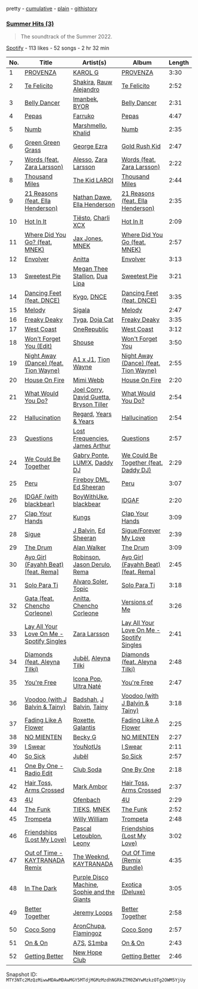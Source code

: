 pretty - [cumulative](/playlists/cumulative/37i9dQZF1DWZKxDdpAkEjR.md) - [plain](/playlists/plain/37i9dQZF1DWZKxDdpAkEjR) - [githistory](https://github.githistory.xyz/mackorone/spotify-playlist-archive/blob/main/playlists/plain/37i9dQZF1DWZKxDdpAkEjR)

### [Summer Hits \(3\)](https://open.spotify.com/playlist/37i9dQZF1DWZKxDdpAkEjR)

> The soundtrack of the Summer 2022.

[Spotify](https://open.spotify.com/user/spotify) - 113 likes - 52 songs - 2 hr 32 min

| No. | Title | Artist(s) | Album | Length |
|---|---|---|---|---|
| 1 | [PROVENZA](https://open.spotify.com/track/7dSZ6zGTQx66c2GF91xCrb) | [KAROL G](https://open.spotify.com/artist/790FomKkXshlbRYZFtlgla) | [PROVENZA](https://open.spotify.com/album/1wLB2bnCl2m5m9M9g8r93Y) | 3:30 |
| 2 | [Te Felicito](https://open.spotify.com/track/2rurDawMfoKP4uHyb2kJBt) | [Shakira](https://open.spotify.com/artist/0EmeFodog0BfCgMzAIvKQp), [Rauw Alejandro](https://open.spotify.com/artist/1mcTU81TzQhprhouKaTkpq) | [Te Felicito](https://open.spotify.com/album/6gQKAYf3TJM9sppw3AtbHH) | 2:52 |
| 3 | [Belly Dancer](https://open.spotify.com/track/7fZBQnc0zXwVybgCIrQQil) | [Imanbek](https://open.spotify.com/artist/5rGrDvrLOV2VV8SCFVGWlj), [BYOR](https://open.spotify.com/artist/0Upxnyh9nIUNSOmNE8WF4R) | [Belly Dancer](https://open.spotify.com/album/2npvQTpyjLtapBWTNTNlqn) | 2:31 |
| 4 | [Pepas](https://open.spotify.com/track/5fwSHlTEWpluwOM0Sxnh5k) | [Farruko](https://open.spotify.com/artist/329e4yvIujISKGKz1BZZbO) | [Pepas](https://open.spotify.com/album/2A5ksnhz7YWbRLvFMjX1j1) | 4:47 |
| 5 | [Numb](https://open.spotify.com/track/10xV5l9nhLvFpR8mqzs0bL) | [Marshmello](https://open.spotify.com/artist/64KEffDW9EtZ1y2vBYgq8T), [Khalid](https://open.spotify.com/artist/6LuN9FCkKOj5PcnpouEgny) | [Numb](https://open.spotify.com/album/3SBeYxkc3Ce7lanK0f3epk) | 2:35 |
| 6 | [Green Green Grass](https://open.spotify.com/track/4N5s8lPTsjI9EGP7K4SXzB) | [George Ezra](https://open.spotify.com/artist/2ysnwxxNtSgbb9t1m2Ur4j) | [Gold Rush Kid](https://open.spotify.com/album/5RaDlk1pjOFSfcGDurH62z) | 2:47 |
| 7 | [Words \(feat\. Zara Larsson\)](https://open.spotify.com/track/1bgKMxPQU7JIZEhNsM1vFs) | [Alesso](https://open.spotify.com/artist/4AVFqumd2ogHFlRbKIjp1t), [Zara Larsson](https://open.spotify.com/artist/1Xylc3o4UrD53lo9CvFvVg) | [Words \(feat\. Zara Larsson\)](https://open.spotify.com/album/66W7mt0wKGLFALilLBLfU6) | 2:22 |
| 8 | [Thousand Miles](https://open.spotify.com/track/1r8ZCjfrQxoy2wVaBUbpwg) | [The Kid LAROI](https://open.spotify.com/artist/2tIP7SsRs7vjIcLrU85W8J) | [Thousand Miles](https://open.spotify.com/album/5x23D06mbAdtkU9N9JrZyf) | 2:44 |
| 9 | [21 Reasons \(feat\. Ella Henderson\)](https://open.spotify.com/track/1RF02Cf80mTaeNXG2P2boR) | [Nathan Dawe](https://open.spotify.com/artist/2gduEC76ry33RVurAvT05p), [Ella Henderson](https://open.spotify.com/artist/7nDsS0l5ZAzMedVRKPP8F1) | [21 Reasons \(feat\. Ella Henderson\)](https://open.spotify.com/album/118PKNjhP4NWcrW5OjMwzc) | 2:35 |
| 10 | [Hot In It](https://open.spotify.com/track/3Z7CaxQkqbIs1rewKi6v4W) | [Tiësto](https://open.spotify.com/artist/2o5jDhtHVPhrJdv3cEQ99Z), [Charli XCX](https://open.spotify.com/artist/25uiPmTg16RbhZWAqwLBy5) | [Hot In It](https://open.spotify.com/album/6R7Yy0sY9N8PNUhseegr2Q) | 2:09 |
| 11 | [Where Did You Go? \(feat\. MNEK\)](https://open.spotify.com/track/3sa06xVNmLLYIxdNNmVQN8) | [Jax Jones](https://open.spotify.com/artist/4Q6nIcaBED8qUel8bBx6Cr), [MNEK](https://open.spotify.com/artist/7uMh23xWiuR7zsNkuNcm2G) | [Where Did You Go \(feat\. MNEK\)](https://open.spotify.com/album/5vSLX6JljaSXuRY2Wqi6xL) | 2:57 |
| 12 | [Envolver](https://open.spotify.com/track/3IAfUEeaXRX9s9UdKOJrFI) | [Anitta](https://open.spotify.com/artist/7FNnA9vBm6EKceENgCGRMb) | [Envolver](https://open.spotify.com/album/6UsualeqgzPnb8cfaQ5nL7) | 3:13 |
| 13 | [Sweetest Pie](https://open.spotify.com/track/7mFj0LlWtEJaEigguaWqYh) | [Megan Thee Stallion](https://open.spotify.com/artist/181bsRPaVXVlUKXrxwZfHK), [Dua Lipa](https://open.spotify.com/artist/6M2wZ9GZgrQXHCFfjv46we) | [Sweetest Pie](https://open.spotify.com/album/4qw41n8iWrdR70Ui3hYBPv) | 3:21 |
| 14 | [Dancing Feet \(feat\. DNCE\)](https://open.spotify.com/track/4RAR8g8fZNB106ezUurnE0) | [Kygo](https://open.spotify.com/artist/23fqKkggKUBHNkbKtXEls4), [DNCE](https://open.spotify.com/artist/6T5tfhQCknKG4UnH90qGnz) | [Dancing Feet \(feat\. DNCE\)](https://open.spotify.com/album/2ox5UMCeda9P21urAcoXdt) | 3:35 |
| 15 | [Melody](https://open.spotify.com/track/6Owc2SuzwO3LW1SAODYK3l) | [Sigala](https://open.spotify.com/artist/1IueXOQyABrMOprrzwQJWN) | [Melody](https://open.spotify.com/album/1pLnRSFohTMJjT6gW9CIXg) | 2:47 |
| 16 | [Freaky Deaky](https://open.spotify.com/track/3vySEUpD0tc801F2WZDLYw) | [Tyga](https://open.spotify.com/artist/5LHRHt1k9lMyONurDHEdrp), [Doja Cat](https://open.spotify.com/artist/5cj0lLjcoR7YOSnhnX0Po5) | [Freaky Deaky](https://open.spotify.com/album/05oVghsqITa33yHnbW7uPz) | 3:35 |
| 17 | [West Coast](https://open.spotify.com/track/0sBJA2OCEECMs0HsdIQhvR) | [OneRepublic](https://open.spotify.com/artist/5Pwc4xIPtQLFEnJriah9YJ) | [West Coast](https://open.spotify.com/album/1EM2RddQo9GGjrCsE1bk7a) | 3:12 |
| 18 | [Won't Forget You \(Edit\)](https://open.spotify.com/track/3I10tZ5MgEMo4WryCNJkZQ) | [Shouse](https://open.spotify.com/artist/2TcGJdSOiOvITBzhvfX8XB) | [Won't Forget You](https://open.spotify.com/album/36b1UkMwoVCfTVlRqgkp3J) | 3:50 |
| 19 | [Night Away \(Dance\) \(feat\. Tion Wayne\)](https://open.spotify.com/track/7z5G2LOdV8okZn4yWg3q5g) | [A1 x J1](https://open.spotify.com/artist/1WO1hFAkFbeo9tV3uVX7Dy), [Tion Wayne](https://open.spotify.com/artist/7b79bQFziJFedJb75k6hFt) | [Night Away \(Dance\) \(feat\. Tion Wayne\)](https://open.spotify.com/album/6WQPgcOtZCoXGBZQOxDJQ0) | 2:55 |
| 20 | [House On Fire](https://open.spotify.com/track/2iHsdUnmKGIuc9oRE3DfgJ) | [Mimi Webb](https://open.spotify.com/artist/3GxKJzJK4LpsYGXQrw77wz) | [House On Fire](https://open.spotify.com/album/4zZ3DDacL1IvmaozxYEGuL) | 2:20 |
| 21 | [What Would You Do?](https://open.spotify.com/track/1D2ZNECRd7KIlA4pyOUGsv) | [Joel Corry](https://open.spotify.com/artist/6DgP9otnZw5z6daOntINxp), [David Guetta](https://open.spotify.com/artist/1Cs0zKBU1kc0i8ypK3B9ai), [Bryson Tiller](https://open.spotify.com/artist/2EMAnMvWE2eb56ToJVfCWs) | [What Would You Do?](https://open.spotify.com/album/2MUZjEfjTAJp5zroItascD) | 2:54 |
| 22 | [Hallucination](https://open.spotify.com/track/7y3c1oJMY1CwwtOZ84Qovu) | [Regard](https://open.spotify.com/artist/4ofCBoyEiGSePFAG500xev), [Years & Years](https://open.spotify.com/artist/5vBSrE1xujD2FXYRarbAXc) | [Hallucination](https://open.spotify.com/album/3uTg9ykOYoW54hj9q66oCh) | 2:54 |
| 23 | [Questions](https://open.spotify.com/track/1cgy2FSOQMbq7DHCVgMAUA) | [Lost Frequencies](https://open.spotify.com/artist/7f5Zgnp2spUuuzKplmRkt7), [James Arthur](https://open.spotify.com/artist/4IWBUUAFIplrNtaOHcJPRM) | [Questions](https://open.spotify.com/album/5HyQdrY2jAKPhK1OqX7yOR) | 2:57 |
| 24 | [We Could Be Together](https://open.spotify.com/track/3ElGRG3DqSzzkh1b2wnbzf) | [Gabry Ponte](https://open.spotify.com/artist/5ENS85nZShljwNgg4wFD7D), [LUM!X](https://open.spotify.com/artist/0TKFPt9w0AAEnhB9bd0pLy), [Daddy DJ](https://open.spotify.com/artist/2Bc52Zzq4Hx7Dqm0Qw8bJL) | [We Could Be Together \(feat\. Daddy DJ\)](https://open.spotify.com/album/7xgmfo0gHFJk9DNdOfqBNn) | 2:29 |
| 25 | [Peru](https://open.spotify.com/track/3s1KwrLP0NlFWiWbjz6bfQ) | [Fireboy DML](https://open.spotify.com/artist/75VKfyoBlkmrJFDqo1o2VY), [Ed Sheeran](https://open.spotify.com/artist/6eUKZXaKkcviH0Ku9w2n3V) | [Peru](https://open.spotify.com/album/72hpBprZjtHAgsRTIUKrKO) | 3:07 |
| 26 | [IDGAF \(with blackbear\)](https://open.spotify.com/track/6Jrdb6CFOJEGaHjaa6c4WR) | [BoyWithUke](https://open.spotify.com/artist/1Cd373x8qzC7SNUg5IToqp), [blackbear](https://open.spotify.com/artist/2cFrymmkijnjDg9SS92EPM) | [IDGAF](https://open.spotify.com/album/3XEOlBcb076IIUTSr98AMu) | 2:20 |
| 27 | [Clap Your Hands](https://open.spotify.com/track/7g7OshelYRRnOSEMmisJVI) | [Kungs](https://open.spotify.com/artist/7keGfmQR4X5w0two1xKZ7d) | [Clap Your Hands](https://open.spotify.com/album/2Uxn2xBab5Sjo3gnfuir7q) | 3:09 |
| 28 | [Sigue](https://open.spotify.com/track/0bBd6K5X4W7t9GyXcaVOA7) | [J Balvin](https://open.spotify.com/artist/1vyhD5VmyZ7KMfW5gqLgo5), [Ed Sheeran](https://open.spotify.com/artist/6eUKZXaKkcviH0Ku9w2n3V) | [Sigue/Forever My Love](https://open.spotify.com/album/5umofLk634QVTKYtt2Deoy) | 2:39 |
| 29 | [The Drum](https://open.spotify.com/track/1zOOl8f7qkjj0AmvlCfLyQ) | [Alan Walker](https://open.spotify.com/artist/7vk5e3vY1uw9plTHJAMwjN) | [The Drum](https://open.spotify.com/album/5UsoRTU88VoYEyskQnQu4H) | 3:09 |
| 30 | [Ayo Girl \(Fayahh Beat\) \[feat\. Rema\]](https://open.spotify.com/track/57Hk0AE5OhgXrPWZOhipHt) | [Robinson](https://open.spotify.com/artist/352VD5fhV8xzAFcmO7lMwg), [Jason Derulo](https://open.spotify.com/artist/07YZf4WDAMNwqr4jfgOZ8y), [Rema](https://open.spotify.com/artist/46pWGuE3dSwY3bMMXGBvVS) | [Ayo Girl \(Fayahh Beat\) \[feat\. Rema\]](https://open.spotify.com/album/3yR3SqAQdeR0fGXdV4NhXu) | 2:45 |
| 31 | [Solo Para Ti](https://open.spotify.com/track/2uAgZ0PelSImQe3BME9CiT) | [Alvaro Soler](https://open.spotify.com/artist/2urF8dgLVfDjunO0pcHUEe), [Topic](https://open.spotify.com/artist/0u6GtibW46tFX7koQ6uNJZ) | [Solo Para Ti](https://open.spotify.com/album/7CX6KwcrRx0iwTH8iU6rDJ) | 3:18 |
| 32 | [Gata \(feat\. Chencho Corleone\)](https://open.spotify.com/track/3SWjpNMVUi5UXz096NbfPr) | [Anitta](https://open.spotify.com/artist/7FNnA9vBm6EKceENgCGRMb), [Chencho Corleone](https://open.spotify.com/artist/37230BxxYs9ksS7OkZw3IU) | [Versions of Me](https://open.spotify.com/album/2TPl41Riu1SDbHoxhCIo2D) | 3:26 |
| 33 | [Lay All Your Love On Me \- Spotify Singles](https://open.spotify.com/track/2vaxUyVWNoA2L272YHEy70) | [Zara Larsson](https://open.spotify.com/artist/1Xylc3o4UrD53lo9CvFvVg) | [Lay All Your Love On Me \- Spotify Singles](https://open.spotify.com/album/4aCXO1evmETJ2Cy32sZ2Zj) | 2:41 |
| 34 | [Diamonds \(feat\. Aleyna Tilki\)](https://open.spotify.com/track/2akrIna6A1btLmjPBN8YKI) | [Jubël](https://open.spotify.com/artist/4FcZfItjVIsfO9TynErl7X), [Aleyna Tilki](https://open.spotify.com/artist/4ckLjJztj53Ifid7WHweBn) | [Diamonds \(feat\. Aleyna Tilki\)](https://open.spotify.com/album/3LNntOoLKspcyfwiYpQZ8o) | 2:48 |
| 35 | [You're Free](https://open.spotify.com/track/0KF938333oCvIXDxe72K44) | [Icona Pop](https://open.spotify.com/artist/1VBflYyxBhnDc9uVib98rw), [Ultra Naté](https://open.spotify.com/artist/1cK2Abwkni7m51wJCSGllN) | [You're Free](https://open.spotify.com/album/3kufQdX9NuDXE0QxT1eDoM) | 2:47 |
| 36 | [Voodoo \(with J Balvin & Tainy\)](https://open.spotify.com/track/4OUAXw3SXI7bUiNtKC7ErW) | [Badshah](https://open.spotify.com/artist/0y59o4v8uw5crbN9M3JiL1), [J Balvin](https://open.spotify.com/artist/1vyhD5VmyZ7KMfW5gqLgo5), [Tainy](https://open.spotify.com/artist/0GM7qgcRCORpGnfcN2tCiB) | [Voodoo \(with J Balvin & Tainy\)](https://open.spotify.com/album/0VGq5Ld7zAUVloiMrNa5qQ) | 3:18 |
| 37 | [Fading Like A Flower](https://open.spotify.com/track/5THQw2QDTWwOP1Hj543Rb2) | [Roxette](https://open.spotify.com/artist/2SHhfs4BiDxGQ3oxqf0UHY), [Galantis](https://open.spotify.com/artist/4sTQVOfp9vEMCemLw50sbu) | [Fading Like A Flower](https://open.spotify.com/album/5wFmirRzEpKhkN1zQR73tT) | 2:25 |
| 38 | [NO MIENTEN](https://open.spotify.com/track/3zUtuSPwyqKElkqfnJj3X2) | [Becky G](https://open.spotify.com/artist/4obzFoKoKRHIphyHzJ35G3) | [NO MIENTEN](https://open.spotify.com/album/1g8y7NQOWqijanTecml5zw) | 2:27 |
| 39 | [I Swear](https://open.spotify.com/track/3qnDirWYInwzIJC76AQdV4) | [YouNotUs](https://open.spotify.com/artist/67ghKnycRX6VM1xfqJSMlH) | [I Swear](https://open.spotify.com/album/2RtuGDpu3whgnOz8LvB1rO) | 2:11 |
| 40 | [So Sick](https://open.spotify.com/track/2M4MsNop9n0G9HLskcv0k8) | [Jubël](https://open.spotify.com/artist/4FcZfItjVIsfO9TynErl7X) | [So Sick](https://open.spotify.com/album/6dbogWoVfRDBIKDvnWY91y) | 2:57 |
| 41 | [One By One \- Radio Edit](https://open.spotify.com/track/6kCvQVXRjVmbtZ4k76s4c4) | [Club Soda](https://open.spotify.com/artist/1sQ1gegnvsC0r1OVZHMq5r) | [One By One](https://open.spotify.com/album/21vWD0Q7nVEcl3Unv6Mjm5) | 2:18 |
| 42 | [Hair Toss, Arms Crossed](https://open.spotify.com/track/3HzMxBV957tidhL2ft7KXA) | [Mark Ambor](https://open.spotify.com/artist/11p2E654TTU8e0nZWBR4AL) | [Hair Toss, Arms Crossed](https://open.spotify.com/album/62v8uC7bm0dN0FXvkSen7z) | 2:37 |
| 43 | [4U](https://open.spotify.com/track/3UGAJ5bHrDvxH28oJq5Uiw) | [Ofenbach](https://open.spotify.com/artist/4AKwRarlmsUlLjIwt38NLw) | [4U](https://open.spotify.com/album/1dmL2D1rqc98yfqJxn0684) | 2:29 |
| 44 | [The Funk](https://open.spotify.com/track/7vnKb4rhd90PDvGcCyyRGk) | [TIEKS](https://open.spotify.com/artist/5ubTLvtpORseymsgTVxk45), [MNEK](https://open.spotify.com/artist/7uMh23xWiuR7zsNkuNcm2G) | [The Funk](https://open.spotify.com/album/6BmTVoSgxOuPwBHwqXhthj) | 2:52 |
| 45 | [Trompeta](https://open.spotify.com/track/1tpl2fUDbrPAcbPufthvQe) | [Willy William](https://open.spotify.com/artist/4RSyJzf7ef6Iu2rnLdabNq) | [Trompeta](https://open.spotify.com/album/3h4iogzC5VXCozVCzgVWns) | 2:48 |
| 46 | [Friendships \(Lost My Love\)](https://open.spotify.com/track/3tzR2HUk6FAGaXzkrXZpQj) | [Pascal Letoublon](https://open.spotify.com/artist/0oXTS2yHUnuji1R7kc9J9a), [Leony](https://open.spotify.com/artist/2NpPlwwDVYR5dIj0F31EcC) | [Friendships \(Lost My Love\)](https://open.spotify.com/album/2jxal1leCfQeW9udq79xgK) | 3:02 |
| 47 | [Out of Time \- KAYTRANADA Remix](https://open.spotify.com/track/4Rrj1QxDqsj28gv9SiHQRA) | [The Weeknd](https://open.spotify.com/artist/1Xyo4u8uXC1ZmMpatF05PJ), [KAYTRANADA](https://open.spotify.com/artist/6qgnBH6iDM91ipVXv28OMu) | [Out Of Time \(Remix Bundle\)](https://open.spotify.com/album/6LuY3APmuxui8BM2oibkrZ) | 4:35 |
| 48 | [In The Dark](https://open.spotify.com/track/0k5RQGviUoEt78mfqI3wDV) | [Purple Disco Machine](https://open.spotify.com/artist/2WBJQGf1bT1kxuoqziH5g4), [Sophie and the Giants](https://open.spotify.com/artist/4FrXHrpbDLNyO3pbVv8RmF) | [Exotica \(Deluxe\)](https://open.spotify.com/album/24SuLVhTS9iDvnH3fh0gms) | 3:05 |
| 49 | [Better Together](https://open.spotify.com/track/3xPrdaCplbZRvgJiOBmGs4) | [Jeremy Loops](https://open.spotify.com/artist/0Dct2Gu0qEbgGRjfaxew8g) | [Better Together](https://open.spotify.com/album/6iPltWDB2BeiopAigyQG3g) | 2:58 |
| 50 | [Coco Song](https://open.spotify.com/track/5yrsBz5ofgvLXd9MUFdjTY) | [AronChupa](https://open.spotify.com/artist/5vCOdeiQt9LyzdI87kt5Sh), [Flamingoz](https://open.spotify.com/artist/4hwEhYAJJmsXyRkuhzQ0IL) | [Coco Song](https://open.spotify.com/album/3mHQChzmCdUaeMALpcs4fl) | 2:57 |
| 51 | [On & On](https://open.spotify.com/track/6KsEcrcGjailfCMFLriTvd) | [A7S](https://open.spotify.com/artist/5Wg2b4Mp42gicxEeDNawf7), [S1mba](https://open.spotify.com/artist/71jSVPQ6yskfyvWeiwvT5s) | [On & On](https://open.spotify.com/album/31M60KTaTBuBHOXx16Csv0) | 2:43 |
| 52 | [Getting Better](https://open.spotify.com/track/0LfyrFWFTEvKuW4EOAT3fj) | [New Hope Club](https://open.spotify.com/artist/2WuKU0SYZOQyY3MmE4vtez) | [Getting Better](https://open.spotify.com/album/3x9smhttMTYsCi0vTJxLxz) | 2:46 |

Snapshot ID: `MTY3NTc2MzQzMiwwMDAwMDAwMGY5MTdjMGMzMzdhNGRkZTM0ZWYwMzkzOTg2OWM5YjUy`
